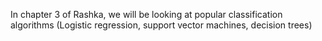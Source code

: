 
In chapter 3 of Rashka, we will be looking at popular classification algorithms (Logistic regression, support vector machines, decision trees)